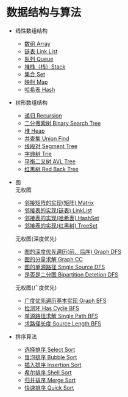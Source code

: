 # 数据结构与算法  
- 线性数组结构  
  - [数组 Array](DOCS/line-array.md)
  - [链表 Link List](DOCS/line-link-list.md)
  - [队列 Queue](DOCS/line-queue.md)
  - [堆栈（栈）Stack](DOCS/line-stack.md)
  - [集合 Set](DOCS/line-set.md)
  - [映射 Map](DOCS/line-map.md)
  - [哈希表 Hash](DOCS/line-hash.md)
- 树形数组结构  
  - [递归 Recursion](DOCS/tree-recursion.md)
  - [二分搜索树 Binary Search Tree](DOCS/tree-bst.md)
  - [堆 Heap](DOCS/tree-heap.md)
  - [并查集 Union Find](DOCS/tree-union-find.md)
  - [线段对 Segment Tree](DOCS/tree-segment-tree.md)
  - [字典树 Trie](DOCS/tree-trie.md)
  - [平衡二叉树 AVL Tree](DOCS/tree-avl-tree.md)
  - [红黑树 Red Back Tree](DOCS/tree-red-back-tree.md)
- 图     
无权图 
  - [邻接矩阵的实现(矩阵) Matrix](DOCS/graph-matrix.md)
  - [邻接表的实现(链表) LinkList](DOCS/graph-linklist.md)
  - [邻接表的实现(哈希表) HashSet](DOCS/graph-hashset.md)
  - [邻接表的实现(红黑树) TreeSet](DOCS/graph-treeset.md)  

  无权图(深度优先)  
  - [图的深度优先遍历(前、后序) Graph DFS](DOCS/graph-dfs-order.md)
  - [图的分量求解 Graph CC](DOCS/graph-cc.md)
  - [图的单源路径 Single Source DFS](DOCS/singlesource-order.md)
  - [是否是二分图 Bipartition Detetion DFS](DOCS/bipartition-detection.md)  

  无权图(广度优先)    
  - [广度优先遍历基本实现 Graph BFS](DOCS/graph-bfs.md)    
  - [检测环 Has Cycle BFS](DOCS/cycledetection.md)
  - [单源路径求解 Single Path BFS](DOCS/single-source-path-dfs.md)
  - [求路径长度 Source Length BFS](DOCS/ussspath-bfs.md)   
  
- 排序算法
  - [选择排序 Select Sort](DOCS/select-sort.md)
  - [冒泡排序 Bubble Sort](DOCS/bubble-sort.md)
  - [插入排序 Insertion Sort](DOCS/insertion-sort.md)
  - [希尔排序 Shell Sort](DOCS/shell-sort.md)
  - [归并排序 Merge Sort](DOCS/merge-sort.md)
  - [快速排序 Quick Sort](DOCS/quick-sort.md)

